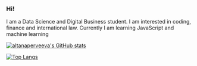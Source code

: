 ### Hi!
I am a Data Science and Digital Business student.
I am interested in coding, finance and international law.
Currently I am learning JavaScript and machine learning



[![altanaperveeva's GitHub stats](https://github-readme-stats-pi-henna-94.vercel.app/api?username=altanaperveeva&count_private=true&show_icons=true&theme=dark)](https://github.com/anuraghazra/github-readme-stats)

[![Top Langs](https://github-readme-stats-pi-henna-94.vercel.app/api/top-langs/?username=altanaperveeva&langs_count=6&theme=dark&layout=compact&size_weight=0.1&count_weight=0.1&hide=html)](https://github.com/anuraghazra/github-readme-stats)
